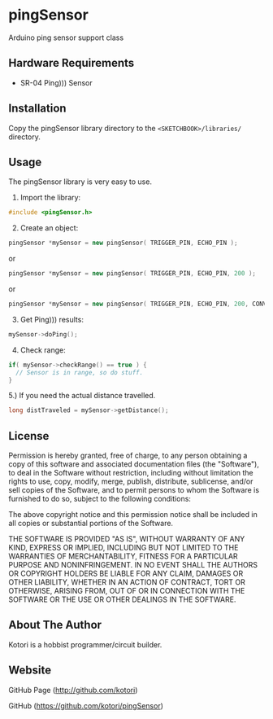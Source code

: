 pingSensor
==========

Arduino ping sensor support class


## Hardware Requirements
* SR-04 Ping))) Sensor

## Installation
Copy the pingSensor library directory to the `<SKETCHBOOK>/libraries/` directory.

## Usage
The pingSensor library is very easy to use.

1. Import the library:
```cpp
#include <pingSensor.h>
```

2. Create an object:
```cpp
pingSensor *mySensor = new pingSensor( TRIGGER_PIN, ECHO_PIN );
```
or
```cpp
pingSensor *mySensor = new pingSensor( TRIGGER_PIN, ECHO_PIN, 200 );
```
or
```cpp
pingSensor *mySensor = new pingSensor( TRIGGER_PIN, ECHO_PIN, 200, CONV_INCHES );
```

3. Get Ping))) results:
```cpp
mySensor->doPing();
```

4. Check range:
```cpp
if( mySensor->checkRange() == true ) {
  // Sensor is in range, so do stuff.
}
```

5.) If you need the actual distance travelled.
```cpp
long distTraveled = mySensor->getDistance();
```

## License
Permission is hereby granted, free of charge, to any person obtaining a copy of this software and associated documentation files (the "Software"), to deal in the Software without restriction, including without limitation the rights to use, copy, modify, merge, publish, distribute, sublicense, and/or sell copies of the Software, and to permit persons to whom the Software is
furnished to do so, subject to the following conditions:

The above copyright notice and this permission notice shall be included in all copies or substantial portions of the Software.

THE SOFTWARE IS PROVIDED "AS IS", WITHOUT WARRANTY OF ANY KIND, EXPRESS OR IMPLIED, INCLUDING BUT NOT LIMITED TO THE WARRANTIES OF MERCHANTABILITY, FITNESS FOR A PARTICULAR PURPOSE AND NONINFRINGEMENT. IN NO EVENT SHALL THE AUTHORS OR COPYRIGHT HOLDERS BE LIABLE FOR ANY CLAIM, DAMAGES OR OTHER LIABILITY, WHETHER IN AN ACTION OF CONTRACT, TORT OR OTHERWISE, ARISING FROM, OUT OF OR IN CONNECTION WITH THE SOFTWARE OR THE USE OR OTHER DEALINGS IN THE SOFTWARE.

## About The Author
Kotori is a hobbist programmer/circuit builder.

## Website
GitHub Page (http://github.com/kotori)

GitHub (https://github.com/kotori/pingSensor)
